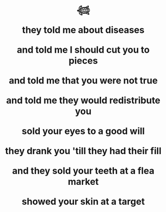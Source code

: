 <h1 align="center"> 𓆉 </p>
<p align="center"> they told me about diseases </p>
<p align="center"> and told me I should cut you to pieces </p>
<p align="center"> and told me that you were not true </p>
<p align="center"> and told me they would redistribute you </p>

<p align="center"> sold your eyes to a good will </p>
<p align="center"> they drank you 'till they had their fill </p>
<p align="center"> and they sold your teeth at a flea market </p>
<p align="center"> showed your skin at a target </p>
